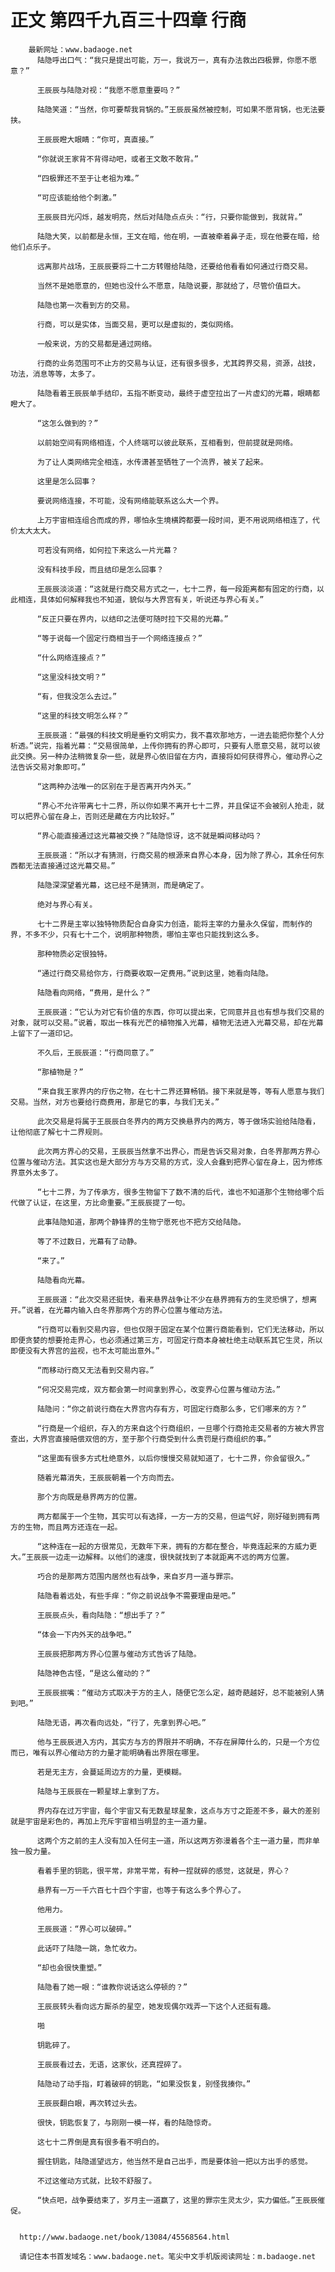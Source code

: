 # 正文 第四千九百三十四章 行商
        最新网址：www.badaoge.net
          陆隐呼出口气：“我只是提出可能，万一，我说万一，真有办法救出四极罪，你愿不愿意？”
      
          王辰辰与陆隐对视：“我愿不愿意重要吗？”
      
          陆隐笑道：“当然，你可要帮我背锅的。”王辰辰虽然被控制，可如果不愿背锅，也无法要挟。
      
          王辰辰瞪大眼睛：“你可，真直接。”
      
          “你就说王家背不背得动吧，或者王文敢不敢背。”
      
          “四极罪还不至于让老祖为难。”
      
          “可应该能给他个刺激。”
      
          王辰辰目光闪烁，越发明亮，然后对陆隐点点头：“行，只要你能做到，我就背。”
      
          陆隐大笑，以前都是永恒，王文在暗，他在明，一直被牵着鼻子走，现在他要在暗，给他们点乐子。
      
          远离那片战场，王辰辰要将二十二方转赠给陆隐，还要给他看看如何通过行商交易。
      
          当然不是她愿意的，但她也没什么不愿意，陆隐说要，那就给了，尽管价值巨大。
      
          陆隐也第一次看到方的交易。
      
          行商，可以是实体，当面交易，更可以是虚拟的，类似网络。
      
          一般来说，方的交易都是通过网络。
      
          行商的业务范围可不止方的交易与认证，还有很多很多，尤其跨界交易，资源，战技，功法，消息等等，太多了。
      
          陆隐看着王辰辰单手结印，五指不断变动，最终于虚空拉出了一片虚幻的光幕，眼睛都瞪大了。
      
          “这怎么做到的？”
      
          以前始空间有网络相连，个人终端可以彼此联系，互相看到，但前提就是网络。
      
          为了让人类网络完全相连，水传潇甚至牺牲了一个流界，被关了起来。
      
          这里是怎么回事？
      
          要说网络连接，不可能，没有网络能联系这么大一个界。
      
          上万宇宙相连组合而成的界，哪怕永生境横跨都要一段时间，更不用说网络相连了，代价太大太大。
      
          可若没有网络，如何拉下来这么一片光幕？
      
          没有科技手段，而且结印是怎么回事？
      
          王辰辰淡淡道：“这就是行商交易方式之一，七十二界，每一段距离都有固定的行商，以此相连，具体如何解释我也不知道，貌似与大界宫有关，听说还与界心有关。”
      
          “反正只要在界内，以结印之法便可随时拉下交易的光幕。”
      
          “等于说每一个固定行商相当于一个网络连接点？”
      
          “什么网络连接点？”
      
          “这里没科技文明？”
      
          “有，但我没怎么去过。”
      
          “这里的科技文明怎么样？”
      
          王辰辰道：“最强的科技文明是垂钓文明实力，我不喜欢那地方，一进去能把你整个人分析透。”说完，指着光幕：“交易很简单，上传你拥有的界心即可，只要有人愿意交易，就可以彼此交换。另一种办法稍微复杂一些，就是界心依旧留在方内，直接将如何获得界心，催动界心之法告诉交易对象即可。”
      
          “这两种办法唯一的区别在于是否离开内外天。”
      
          “界心不允许带离七十二界，所以你如果不离开七十二界，并且保证不会被别人抢走，就可以把界心留在身上，否则还是藏在方内比较好。”
      
          “界心能直接通过这光幕被交换？”陆隐惊讶，这不就是瞬间移动吗？
      
          王辰辰道：“所以才有猜测，行商交易的根源来自界心本身，因为除了界心，其余任何东西都无法直接通过这光幕交易。”
      
          陆隐深深望着光幕，这已经不是猜测，而是确定了。
      
          绝对与界心有关。
      
          七十二界是主宰以独特物质配合自身实力创造，能将主宰的力量永久保留，而制作的界，不多不少，只有七十二个，说明那种物质，哪怕主宰也只能找到这么多。
      
          那种物质必定很独特。
      
          “通过行商交易给你方，行商要收取一定费用。”说到这里，她看向陆隐。
      
          陆隐看向网络，“费用，是什么？”
      
          王辰辰道：“它认为对它有价值的东西，你可以提出来，它同意并且也有想与我们交易的对象，就可以交易。”说着，取出一株有光芒的植物推入光幕，植物无法进入光幕交易，却在光幕上留下了一道印记。
      
          不久后，王辰辰道：“行商同意了。”
      
          “那植物是？”
      
          “来自我王家界内的疗伤之物，在七十二界还算畅销。接下来就是等，等有人愿意与我们交易。当然，对方也要给行商费用，那是它的事，与我们无关。”
      
          此次交易是将属于王辰辰白冬界内的两方交换悬界内的两方，等于做场实验给陆隐看，让他彻底了解七十二界规则。
      
          此次两方界心的交易，王辰辰当然拿不出界心，而是告诉交易对象，白冬界那两方界心位置与催动方法。其实这也是大部分方与方交易的方式，没人会蠢到把界心留在身上，因为修炼界意外太多了。
      
          “七十二界，为了传承方，很多生物留下了数不清的后代，谁也不知道那个生物给哪个后代做了认证，在这里，方比命重要。”王辰辰提了一句。
      
          此事陆隐知道，那两个静锋界的生物宁愿死也不把方交给陆隐。
      
          等了不过数日，光幕有了动静。
      
          “来了。”
      
          陆隐看向光幕。
      
          王辰辰道：“此次交易还挺快，看来悬界战争让不少在悬界拥有方的生灵恐惧了，想离开。”说着，在光幕内输入白冬界那两个方的界心位置与催动方法。
      
          “行商可以看到交易内容，但也仅限于固定在某个位置行商能看到，它们无法移动，所以即便贪婪的想要抢走界心，也必须通过第三方，可固定行商本身被杜绝主动联系其它生灵，所以即便没有大界宫的监视，也不太可能出意外。”
      
          “而移动行商又无法看到交易内容。”
      
          “何况交易完成，双方都会第一时间拿到界心，改变界心位置与催动方法。”
      
          陆隐问：“你之前说行商在大界宫内存有方，可固定行商那么多，它们哪来的方？”
      
          “行商是一个组织，存入的方来自这个行商组织，一旦哪个行商抢走交易者的方被大界宫查出，大界宫直接赔偿双倍的方，至于那个行商受到什么责罚是行商组织的事。”
      
          “这里面有很多方式杜绝意外，以后你慢慢交易就知道了，七十二界，你会留很久。”
      
          随着光幕消失，王辰辰朝着一个方向而去。
      
          那个方向既是悬界两方的位置。
      
          两方都属于一个生物，其实可以有选择，一方一方的交易，但运气好，刚好碰到拥有两方的生物，而且两方还连在一起。
      
          “这种连在一起的方很常见，无数年下来，拥有的方都在整合，毕竟连起来的方威力更大。”王辰辰一边走一边解释。以他们的速度，很快就找到了本就距离不远的两方位置。
      
          巧合的是那两方范围内居然也有战争，来自岁月一道与罪宗。
      
          陆隐看着远处，有些手痒：“你之前说战争不需要理由是吧。”
      
          王辰辰点头，看向陆隐：“想出手了？”
      
          “体会一下内外天的战争吧。”
      
          王辰辰把那两方界心位置与催动方式告诉了陆隐。
      
          陆隐神色古怪，“是这么催动的？”
      
          王辰辰抿嘴：“催动方式取决于方的主人，随便它怎么定，越奇葩越好，总不能被别人猜到吧。”
      
          陆隐无语，再次看向远处，“行了，先拿到界心吧。”
      
          他与王辰辰进入方内，其实方与方的界限并不明确，不存在屏障什么的，只是一个方位而已，唯有以界心催动方的力量才能明确看出界限在哪里。
      
          若是无主方，会蔓延周边方的力量，更模糊。
      
          陆隐与王辰辰在一颗星球上拿到了方。
      
          界内存在过万宇宙，每个宇宙又有无数星球星象，这点与方寸之距差不多，最大的差别就是宇宙是彩色的，再加上充斥宇宙相当明显的主一道力量。
      
          这两个方之前的主人没有加入任何主一道，所以这两方弥漫着各个主一道力量，而非单独一股力量。
      
          看着手里的钥匙，很平常，非常平常，有种一捏就碎的感觉，这就是，界心？
      
          悬界有一万一千六百七十四个宇宙，也等于有这么多个界心了。
      
          他用力。
      
          王辰辰道：“界心可以破碎。”
      
          此话吓了陆隐一跳，急忙收力。
      
          “却也会很快重塑。”
      
          陆隐看了她一眼：“谁教你说话这么停顿的？”
      
          王辰辰转头看向远方厮杀的星空，她发现偶尔戏弄一下这个人还挺有趣。
      
          啪
      
          钥匙碎了。
      
          王辰辰看过去，无语，这家伙，还真捏碎了。
      
          陆隐动了动手指，盯着破碎的钥匙，“如果没恢复，别怪我揍你。”
      
          王辰辰翻白眼，再次转过头去。
      
          很快，钥匙恢复了，与刚刚一模一样，看的陆隐惊奇。
      
          这七十二界倒是真有很多看不明白的。
      
          握住钥匙，陆隐遥望远方，他当然不是自己出手，而是要体验一把以方出手的感觉。
      
          不过这催动方式就，比较不舒服了。
      
          “快点吧，战争要结束了，岁月主一道赢了，这里的罪宗生灵太少，实力偏低。”王辰辰催促。
      
      
      http://www.badaoge.net/book/13084/45568564.html
      
      请记住本书首发域名：www.badaoge.net。笔尖中文手机版阅读网址：m.badaoge.net